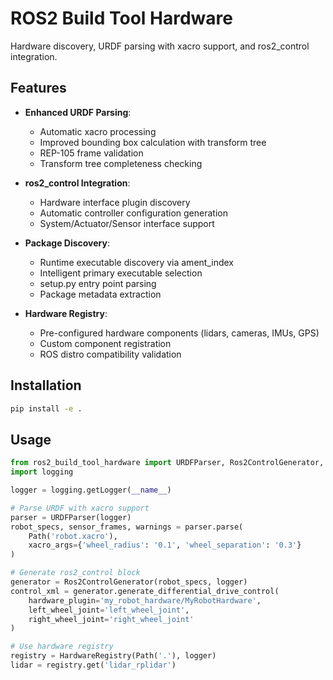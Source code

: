 # ROS2 Build Tool Hardware

Hardware discovery, URDF parsing with xacro support, and ros2_control integration.

## Features

- **Enhanced URDF Parsing**:
  - Automatic xacro processing
  - Improved bounding box calculation with transform tree
  - REP-105 frame validation
  - Transform tree completeness checking

- **ros2_control Integration**:
  - Hardware interface plugin discovery
  - Automatic controller configuration generation
  - System/Actuator/Sensor interface support

- **Package Discovery**:
  - Runtime executable discovery via ament_index
  - Intelligent primary executable selection
  - setup.py entry point parsing
  - Package metadata extraction

- **Hardware Registry**:
  - Pre-configured hardware components (lidars, cameras, IMUs, GPS)
  - Custom component registration
  - ROS distro compatibility validation

## Installation

```bash
pip install -e .
```

## Usage

```python
from ros2_build_tool_hardware import URDFParser, Ros2ControlGenerator, HardwareRegistry
import logging

logger = logging.getLogger(__name__)

# Parse URDF with xacro support
parser = URDFParser(logger)
robot_specs, sensor_frames, warnings = parser.parse(
    Path('robot.xacro'),
    xacro_args={'wheel_radius': '0.1', 'wheel_separation': '0.3'}
)

# Generate ros2_control block
generator = Ros2ControlGenerator(robot_specs, logger)
control_xml = generator.generate_differential_drive_control(
    hardware_plugin='my_robot_hardware/MyRobotHardware',
    left_wheel_joint='left_wheel_joint',
    right_wheel_joint='right_wheel_joint'
)

# Use hardware registry
registry = HardwareRegistry(Path('.'), logger)
lidar = registry.get('lidar_rplidar')
```